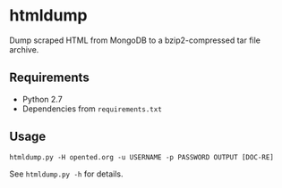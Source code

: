 # htmldump

Dump scraped HTML from MongoDB to a bzip2-compressed tar file archive.

## Requirements

* Python 2.7
* Dependencies from `requirements.txt`

## Usage

    htmldump.py -H opented.org -u USERNAME -p PASSWORD OUTPUT [DOC-RE]

See `htmldump.py -h` for details.
